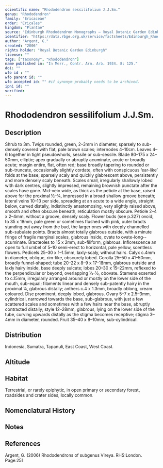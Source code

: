 ```yaml
---
scientific name: "Rhododendron sessilifolium J.J.Sm."
genus: "Rhododendron"
family: "Ericaceae"
order: "Ericales"
kingdom: "Plantae"
source: "Edinburgh Rhododendron Monographs – Royal Botanic Garden Edinburgh"
identifier: "https://data.rbge.org.uk/service/factsheets/Edinburgh_Rhododendron_Monographs.xhtml"
author: "Argent, G."
created: "2006"
rights holder: "Royal Botanic Garden Edinburgh"
license: ""
tags: ["taxonomy", "Rhododendron"]
name published in: "In Merr., Contr. Arn. Arb. 1934. 8: 125."
doi: ""
wfo id : ""
wfo parent id: ""
wfo accepted id: "" #if synonym probably needs to be archived.                      
ipni id: ""
verified:
---
```


                       

# Rhododendron sessilifolium J.J.Sm.

## Description
Shrub to 3m. Twigs rounded, green, 2–3mm in diameter, sparsely to sub-densely covered with flat, pale brown scales; internodes 4–10cm. Leaves 4–6 together in tight pseudowhorls, sessile or sub-sessile. Blade 80–175 x 24–50mm, elliptic; apex gradually or abruptly acuminate, acute or broadly acute; margin entire, flat, often red; base broadly tapering to rounded or sub-truncate, occasionally slightly cordate, often with conspicuous ‘ear-like’ folds at the base; sparsely scaly and quickly glabrescent above, persistently and more densely scaly beneath. Scales small, irregularly shallowly lobed with dark centres, slightly impressed, remaining brownish punctate after the scales have gone. Mid-vein wide, as thick as the petiole at the base, raised above for the proximal ½–¾, impressed in a broad shallow groove beneath; lateral veins 10–13 per side, spreading at an acute to a wide angle, straight below, curved distally, indistinctly anastomosing, very slightly raised above, smooth and often obscure beneath, reticulation mostly obscure. Petiole 2–4 x 2–4mm, without a groove, densely scaly. Flower buds (see p.327) ovoid, to 35 x 18mm, pale green or sometimes flushed with pink, outer bracts standing out away from the bud, the larger ones with deeply channelled sub-subulate points. Bracts almost totally glabrous outside, with a minute fringe of fragile marginal scales, glabrous inside, ovate to ovate-long-­acuminate. Bracteoles to 15 x 2mm, sub-filiform, glabrous. Inflorescence an open to full umbel of 5–10 semi-erect to horizontal, pale yellow, scentless flowers. Pedicels 25–30 x 1–1.5mm, laxly-scaly, without hairs. Calyx c.4mm in diameter, oblique, rim-like, obscurely lobed. Corolla 25–50 x 41–50mm, broadly funnel-shaped; tube 20–22 x 8–9 x 17–18mm, glabrous outside and laxly hairy inside, base deeply sulcate; lobes 20–30 x 15–22mm, reflexed to the perpendicular or beyond, overlapping 1⁄3–½, obovate. Stamens exserted to c.15mm, irregularly arranged around or mostly on the lower side of the mouth, sub-equal; filaments linear and densely sub-patently hairy in the proximal ¼, glabrous distally; anthers c.4 x 1.3mm, broadly oblong, cream coloured. Disc prominent, deeply lobed, glabrous. Ovary 5–7 x 2.5–3mm, cylindrical, narrowed towards the base, sub-glabrous, with just a few scattered scales and sometimes with a few hairs near the base, abruptly contracted distally; style 12–28mm, glabrous, lying on the lower side of the tube, curving upwards distally as the stigma becomes receptive; stigma 3–4mm in diameter, rounded. Fruit 35–40 x 8–10mm, sub-cylindrical.

## Distribution
Indonesia, Sumatra, Tapanuli, East Coast, West Coast.

## Altitude


## Habitat
Terrestrial, or rarely epiphytic, in open primary or secondary forest, roadsides and crater sides, locally common.

## Nomenclatural History

                       
## Notes


## References

Argent, G. (2006) Rhododendrons of subgenus Vireya. RHS:London. Page:251
